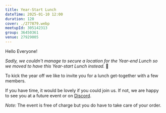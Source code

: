 ```yaml
---
title: Year-Start Lunch
dateTime: 2025-01-10 12:00
duration: 120
cover: ./277879.webp
meetupId: 305142313
group: 36450361
venue: 27929005
---
```


Hello Everyone!

*Sadly, we couldn't manage to secure a location for the Year-end Lunch so we moved to have this Year-start Lunch instead.* 🥳

To kick the year off we like to invite you for a lunch get-together with a few members.

If you have time, it would be lovely if you could join us. If not, we are happy to see you at a future event or on [Discord](https://owddm.com/discord).

*Note:* The event is free of charge but you do have to take care of your order.
